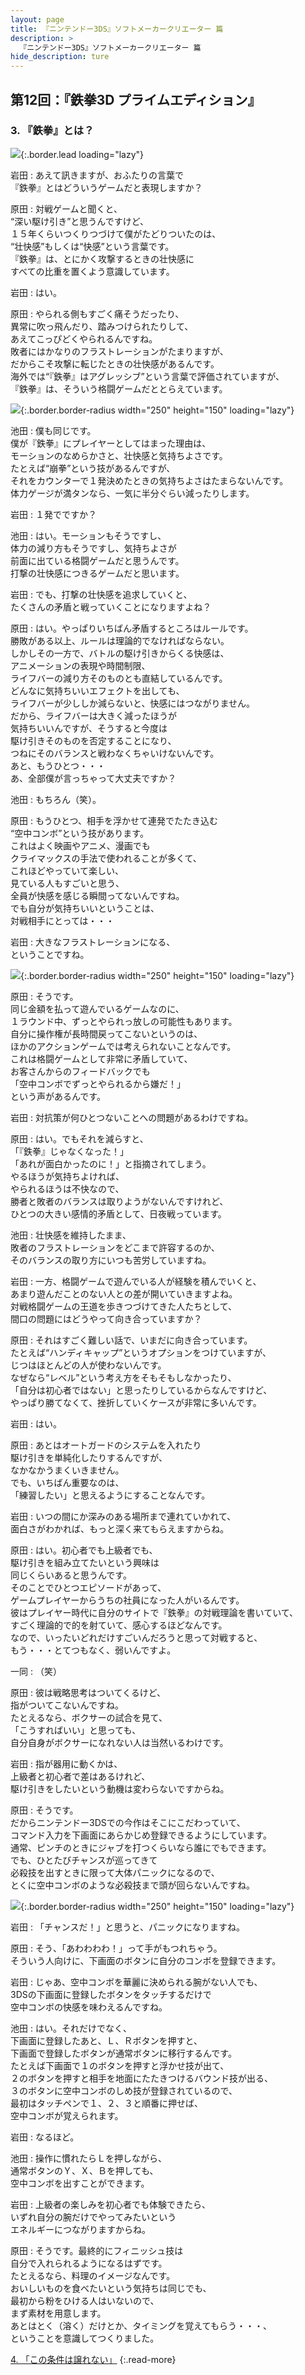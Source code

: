 ```yaml
---
layout: page
title: 『ニンテンドー3DS』ソフトメーカークリエーター 篇
description: >
  『ニンテンドー3DS』ソフトメーカークリエーター 篇
hide_description: ture
---
```


## 第12回：『鉄拳3D プライムエディション』

### 3. 『鉄拳』とは？

![](/interviews/jp/3ds/creators/vol1/img/mainvisual3.jpg){:.border.lead loading="lazy"}

岩田
: あえて訊きますが、おふたりの言葉で<br>『鉄拳』とはどういうゲームだと表現しますか？

原田
: 対戦ゲームと聞くと、<br>“深い駆け引き”と思うんですけど、<br>１５年くらいつくりつづけて僕がたどりついたのは、<br>“壮快感”もしくは“快感”という言葉です。<br>『鉄拳』は、とにかく攻撃するときの壮快感に<br>すべての比重を置くよう意識しています。

岩田
: はい。

原田
: やられる側もすごく痛そうだったり、<br>異常に吹っ飛んだり、踏みつけられたりして、<br>あえてこっぴどくやられるんですね。<br>敗者にはかなりのフラストレーションがたまりますが、<br>だからこそ攻撃に転じたときの壮快感があるんです。<br>海外では“『鉄拳』はアグレッシブ”という言葉で評価されていますが、<br>『鉄拳』は、そういう格闘ゲームだととらえています。

![](/interviews/jp/3ds/creators/vol1/img/photo11.jpg){:.border.border-radius width="250" height="150" loading="lazy"}

池田
: 僕も同じです。<br>僕が『鉄拳』にプレイヤーとしてはまった理由は、<br>モーションのなめらかさと、壮快感と気持ちよさです。<br>たとえば“崩拳”という技があるんですが、<br>それをカウンターで１発決めたときの気持ちよさはたまらないんです。<br>体力ゲージが満タンなら、一気に半分ぐらい減ったりします。

岩田
: １発でですか？

池田
: はい。モーションもそうですし、<br>体力の減り方もそうですし、気持ちよさが<br>前面に出ている格闘ゲームだと思うんです。<br>打撃の壮快感につきるゲームだと思います。

岩田
: でも、打撃の壮快感を追求していくと、<br>たくさんの矛盾と戦っていくことになりますよね？

原田
: はい。やっぱりいちばん矛盾するところはルールです。<br>勝敗がある以上、ルールは理論的でなければならない。<br>しかしその一方で、バトルの駆け引きからくる快感は、<br>アニメーションの表現や時間制限、<br>ライフバーの減り方そのものとも直結しているんです。<br>どんなに気持ちいいエフェクトを出しても、<br>ライフバーが少ししか減らないと、快感にはつながりません。<br>だから、ライフバーは大きく減ったほうが<br>気持ちいいんですが、そうすると今度は<br>駆け引きそのものを否定することになり、<br>つねにそのバランスと戦わなくちゃいけないんです。<br>あと、もうひとつ・・・<br>あ、全部僕が言っちゃって大丈夫ですか？

池田
: もちろん（笑）。

原田
: もうひとつ、相手を浮かせて連発でたたき込む<br>“空中コンボ”という技があります。<br>これはよく映画やアニメ、漫画でも<br>クライマックスの手法で使われることが多くて、<br>これほどやっていて楽しい、<br>見ている人もすごいと思う、<br>全員が快感を感じる瞬間ってないんですね。<br>でも自分が気持ちいいということは、<br>対戦相手にとっては・・・

岩田
: 大きなフラストレーションになる、<br>ということですね。

![](/interviews/jp/3ds/creators/vol1/img/photo12.jpg){:.border.border-radius width="250" height="150" loading="lazy"}

原田
: そうです。<br>同じ金額を払って遊んでいるゲームなのに、<br>１ラウンド中、ずっとやられっ放しの可能性もあります。<br>自分に操作権が長時間戻ってこないというのは、<br>ほかのアクションゲームでは考えられないことなんです。<br>これは格闘ゲームとして非常に矛盾していて、<br>お客さんからのフィードバックでも<br>「空中コンボでずっとやられるから嫌だ！」<br>という声があるんです。

岩田
: 対抗策が何ひとつないことへの問題があるわけですね。

原田
: はい。でもそれを減らすと、<br>「『鉄拳』じゃなくなった！」<br>「あれが面白かったのに！」と指摘されてしまう。<br>やるほうが気持ちよければ、<br>やられるほうは不快なので、<br>勝者と敗者のバランスは取りようがないんですけれど、<br>ひとつの大きい感情的矛盾として、日夜戦っています。

池田
: 壮快感を維持したまま、<br>敗者のフラストレーションをどこまで許容するのか、<br>そのバランスの取り方にいつも苦労していますね。

岩田
: 一方、格闘ゲームで遊んでいる人が経験を積んでいくと、<br>あまり遊んだことのない人との差が開いていきますよね。<br>対戦格闘ゲームの王道を歩きつづけてきた人たちとして、<br>間口の問題にはどうやって向き合っていますか？

原田
: それはすごく難しい話で、いまだに向き合っています。<br>たとえば“ハンディキャップ”というオプションをつけていますが、<br>じつはほとんどの人が使わないんです。<br>なぜなら“レベル”という考え方をそもそもしなかったり、<br>「自分は初心者ではない」と思ったりしているからなんですけど、<br>やっぱり勝てなくて、挫折していくケースが非常に多いんです。

岩田
: はい。

原田
: あとはオートガードのシステムを入れたり<br>駆け引きを単純化したりするんですが、<br>なかなかうまくいきません。<br>でも、いちばん重要なのは、<br>「練習したい」と思えるようにすることなんです。

岩田
: いつの間にか深みのある場所まで連れていかれて、<br>面白さがわかれば、もっと深く来てもらえますからね。

原田
: はい。初心者でも上級者でも、<br>駆け引きを組み立てたいという興味は<br>同じくらいあると思うんです。<br>そのことでひとつエピソードがあって、<br>ゲームプレイヤーからうちの社員になった人がいるんです。<br>彼はプレイヤー時代に自分のサイトで『鉄拳』の対戦理論を書いていて、<br>すごく理論的で的を射ていて、感心するほどなんです。<br>なので、いったいどれだけすごいんだろうと思って対戦すると、<br>もう・・・とてつもなく、弱いんですよ。

一同
: （笑）

原田
: 彼は戦略思考はついてくるけど、<br>指がついてこないんですね。<br>たとえるなら、ボクサーの試合を見て、<br>「こうすればいい」と思っても、<br>自分自身がボクサーになれない人は当然いるわけです。

岩田
: 指が器用に動くかは、<br>上級者と初心者で差はあるけれど、<br>駆け引きをしたいという動機は変わらないですからね。

原田
: そうです。<br>だからニンテンドー3DSでの今作はそこにこだわっていて、<br>コマンド入力を下画面にあらかじめ登録できるようにしています。<br>通常、ピンチのときにジャブを打つくらいなら誰にでもできます。<br>でも、ひとたびチャンスが巡ってきて<br>必殺技を出すときに限って大体パニックになるので、<br>とくに空中コンボのような必殺技まで頭が回らないんですね。

![](/interviews/jp/3ds/creators/vol1/img/photo13.jpg){:.border.border-radius width="250" height="150" loading="lazy"}

岩田
: 「チャンスだ！」と思うと、パニックになりますね。

原田
: そう、「あわわわわ！」って手がもつれちゃう。<br>そういう人向けに、下画面のボタンに自分のコンボを登録できます。

岩田
: じゃあ、空中コンボを華麗に決められる腕がない人でも、<br>3DSの下画面に登録したボタンをタッチするだけで<br>空中コンボの快感を味わえるんですね。

池田
: はい。それだけでなく、<br>下画面に登録したあと、Ｌ、Ｒボタンを押すと、<br>下画面で登録したボタンが通常ボタンに移行するんです。<br>たとえば下画面で１のボタンを押すと浮かせ技が出て、<br>２のボタンを押すと相手を地面にたたきつけるバウンド技が出る、<br>３のボタンに空中コンボのしめ技が登録されているので、<br>最初はタッチペンで１、２、３と順番に押せば、<br>空中コンボが覚えられます。

岩田
: なるほど。

池田
: 操作に慣れたらＬを押しながら、<br>通常ボタンのＹ、Ｘ、Ｂを押しても、<br>空中コンボを出すことができます。

岩田
: 上級者の楽しみを初心者でも体験できたら、<br>いずれ自分の腕だけでやってみたいという<br>エネルギーにつながりますからね。

原田
: そうです。最終的にフィニッシュ技は<br>自分で入れられるようになるはずです。<br>たとえるなら、料理のイメージなんです。<br>おいしいものを食べたいという気持ちは同じでも、<br>最初から粉をひける人はいないので、<br>まず素材を用意します。<br>あとはとく（溶く）だけとか、タイミングを覚えてもらう・・・、<br>ということを意識してつくりました。

[4. 「この条件は譲れない」](4.md)
{:.read-more}

